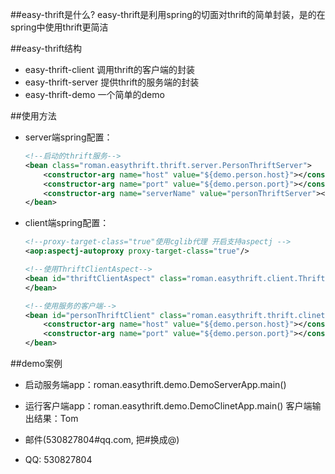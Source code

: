 ##easy-thrift是什么?
easy-thrift是利用spring的切面对thrift的简单封装，是的在spring中使用thrift更简洁

##easy-thrift结构

* easy-thrift-client 调用thrift的客户端的封装
* easy-thrift-server 提供thrift的服务端的封装
* easy-thrift-demo 一个简单的demo


##使用方法

* server端spring配置：
    ```xml
    <!--启动的thrift服务-->
    <bean class="roman.easythrift.thrift.server.PersonThriftServer">
        <constructor-arg name="host" value="${demo.person.host}"></constructor-arg>
        <constructor-arg name="port" value="${demo.person.port}"></constructor-arg>
        <constructor-arg name="serverName" value="personThriftServer"></constructor-arg>
    </bean>
    ```

* client端spring配置：
    ```xml
    <!--proxy-target-class="true"使用cglib代理 开启支持aspectj -->
    <aop:aspectj-autoproxy proxy-target-class="true"/>

    <!--使用ThriftClientAspect-->
    <bean id="thriftClientAspect" class="roman.easythrift.client.ThriftClientAspect">
    </bean>

    <!--使用服务的客户端-->
    <bean id="personThriftClient" class="roman.easythrift.thrift.clinet.PersonThriftClient">
        <constructor-arg name="host" value="${demo.person.host}"></constructor-arg>
        <constructor-arg name="port" value="${demo.person.port}"></constructor-arg>
    </bean>
    ```

##demo案例

* 启动服务端app：roman.easythrift.demo.DemoServerApp.main()

* 运行客户端app：roman.easythrift.demo.DemoClinetApp.main()
    客户端输出结果：Tom

* 邮件(530827804#qq.com, 把#换成@)
* QQ: 530827804
